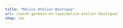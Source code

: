 ```yaml
---
title: "Malice Atelier-Boutique"
url: /saint-germain-en-laye/malice-atelier-boutique/
shop: sac
---
```

